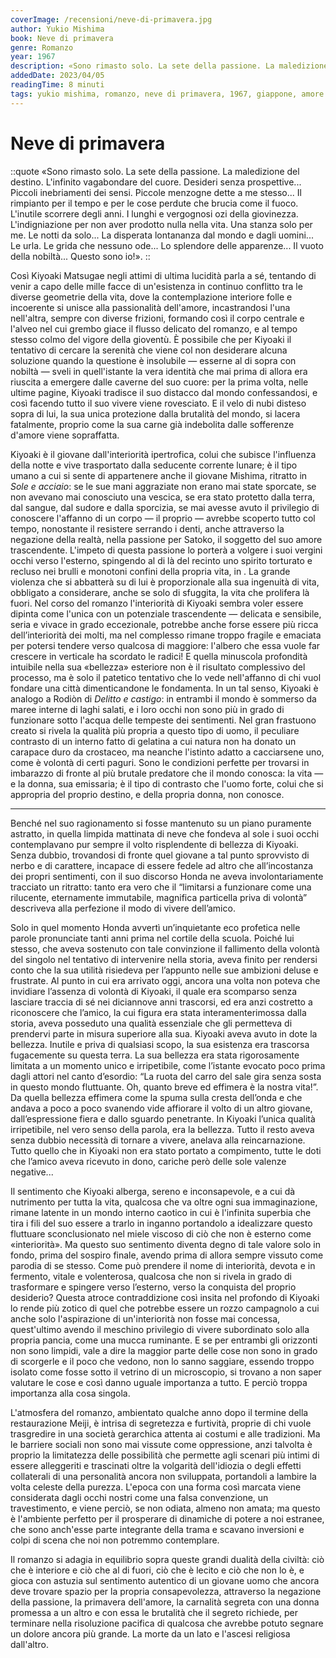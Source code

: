 ```yaml
---
coverImage: /recensioni/neve-di-primavera.jpg
author: Yukio Mishima
book: Neve di primavera
genre: Romanzo
year: 1967
description: «Sono rimasto solo. La sete della passione. La maledizione del destino. L'infinito vagabondare del cuore. Desideri senza prospettive... Piccoli inebriamenti dei sensi. Piccole menzogne dette a me stesso... Il rimpianto per il tempo e per le cose perdute che brucia come il fuoco. 
addedDate: 2023/04/05
readingTime: 8 minuti
tags: yukio mishima, romanzo, neve di primavera, 1967, giappone, amore
---
```


# Neve di primavera

::quote
«Sono rimasto solo. La sete della passione. La maledizione del destino. L'infinito vagabondare del cuore. Desideri senza prospettive... Piccoli inebriamenti dei sensi. Piccole menzogne dette a me stesso... Il rimpianto per il tempo e per le cose perdute che brucia come il fuoco. L'inutile scorrere degli anni. I lunghi e vergognosi ozi della giovinezza. L'indigniazione per non aver prodotto nulla nella vita. Una stanza solo per me. Le notti da solo... La disperata lontananza dal mondo e dagli uomini... Le urla. Le grida che nessuno ode... Lo splendore delle apparenze... Il vuoto della nobiltà... Questo sono io!».
::

Così Kiyoaki Matsugae negli attimi di ultima lucidità parla a sé, tentando di venir a capo delle mille facce di un'esistenza in continuo conflitto tra le diverse geometrie della vita, dove la contemplazione interiore folle e incoerente si unisce alla passionalità dell'amore, incastrandosi l'una nell'altra, sempre con diverse frizioni, formando così il corpo centrale e l'alveo nel cui grembo giace il flusso delicato del romanzo, e al tempo stesso colmo del vigore della gioventù. È possibile che per Kiyoaki il tentativo di cercare la serenità che viene col non desiderare alcuna soluzione quando la questione è insolubile — esserne al di sopra con nobiltà — sveli in quell'istante la vera identità che mai prima di allora era riuscita a emergere dalle caverne del suo cuore: per la prima volta, nelle ultime pagine, Kiyoaki tradisce il suo distacco dal mondo confessandosi, e così facendo tutto il suo vivere viene rovesciato. E il velo di nubi disteso sopra di lui, la sua unica protezione dalla brutalità del mondo, si lacera fatalmente, proprio come la sua carne già indebolita dalle sofferenze d'amore viene sopraffatta.

Kiyoaki è il giovane dall'interiorità ipertrofica, colui che subisce l'influenza della notte e vive trasportato dalla seducente corrente lunare; è il tipo umano a cui si sente di appartenere anche il giovane Mishima, ritratto in *Sole e acciaio*: se le sue mani aggraziate non erano mai state sporcate, se non avevano mai conosciuto una vescica, se era stato protetto dalla terra, dal sangue, dal sudore e dalla sporcizia, se mai avesse avuto il privilegio di conoscere l'affanno di un corpo — il proprio — avrebbe scoperto tutto col tempo, nonostante il resistere serrando i denti, anche attraverso la negazione della realtà, nella passione per Satoko, il soggetto del suo amore trascendente. L'impeto di questa passione lo porterà a volgere i suoi vergini occhi verso l'esterno, spingendo al di là del recinto uno spirito torturato e recluso nei brulli e monotoni confini della propria vita, in . La grande violenza che si abbatterà su di lui è proporzionale alla sua ingenuità di vita, obbligato a considerare, anche se solo di sfuggita, la vita che prolifera là fuori. Nel corso del romanzo l'interiorità di Kiyoaki sembra voler essere dipinta come l'unica con un potenziale trascendente — delicata e sensibile, seria e vivace in grado eccezionale, potrebbe anche forse essere più ricca dell’interiorità dei molti, ma nel complesso rimane troppo fragile e emaciata per potersi tendere verso qualcosa di maggiore: l'albero che essa vuole far crescere in verticale ha scordato le radici! E quella minuscola profondità intuibile nella sua «bellezza» esteriore non è il risultato complessivo del processo, ma è solo il patetico tentativo che lo vede nell'affanno di chi vuol fondare una città dimenticandone le fondamenta. In un tal senso, Kiyoaki è analogo a Rodiòn di *Delitto e castigo*: in entrambi il mondo è sommerso da maree interne di laghi salati, e i loro occhi non sono più in grado di funzionare sotto l'acqua delle tempeste dei sentimenti. Nel gran frastuono creato si rivela la qualità più propria a questo tipo di uomo, il peculiare contrasto di un interno fatto di gelatina a cui natura non ha donato un carapace duro da crostaceo, ma neanche l'istinto adatto a cacciarsene uno, come è volontà di certi paguri. Sono le condizioni perfette per trovarsi in imbarazzo di fronte al più brutale predatore che il mondo conosca: la vita — e la donna, sua emissaria; è il tipo di contrasto che l'uomo forte, colui che si appropria del proprio destino, e della propria donna, non conosce.

-------
Benché nel suo ragionamento si fosse mantenuto su un piano puramente astratto, in quella
limpida mattinata di neve che fondeva al sole i suoi occhi contemplavano pur sempre il volto
risplendente di bellezza di Kiyoaki. Senza dubbio, trovandosi di fronte quel giovane a tal punto
sprovvisto di nerbo e di carattere, incapace di essere fedele ad altro che all’incostanza dei
propri sentimenti, con il suo discorso Honda ne aveva involontariamente tracciato un ritratto:
tanto era vero che il “limitarsi a funzionare come una rilucente, eternamente immutabile,
magnifica particella priva di volontà” descriveva alla perfezione il modo di vivere dell’amico. 

Solo in quel momento Honda avvertì un’inquietante eco profetica nelle parole pronunciate
tanti anni prima nel cortile della scuola. Poiché lui stesso, che aveva sostenuto con tale
convinzione il fallimento della volontà del singolo nel tentativo di intervenire nella storia, aveva
finito per rendersi conto che la sua utilità risiedeva per l’appunto nelle sue ambizioni deluse e
frustrate. Al punto in cui era arrivato oggi, ancora una volta non poteva che invidiare l’assenza
di volontà di Kiyoaki, il quale era scomparso senza lasciare traccia di sé nei diciannove anni
trascorsi, ed era anzi costretto a riconoscere che l’amico, la cui figura era stata interamenterimossa dalla storia, aveva posseduto una qualità essenziale che gli permetteva di prendervi
parte in misura superiore alla sua. 
Kiyoaki aveva avuto in dote la bellezza. Inutile e priva di qualsiasi scopo, la sua esistenza era
trascorsa fugacemente su questa terra. La sua bellezza era stata rigorosamente limitata a un
momento unico e irripetibile, come l’istante evocato poco prima dagli attori nel canto d’esordio: 
“La ruota del carro del sale gira senza sosta in questo mondo fluttuante. Oh, quanto breve ed
effimera è la nostra vita!”. 
Da quella bellezza effimera come la spuma sulla cresta dell’onda e che andava a poco a poco
svanendo vide affiorare il volto di un altro giovane, dall’espressione fiera e dallo sguardo
penetrante. In Kiyoaki l’unica qualità irripetibile, nel vero senso della parola, era la bellezza.
Tutto il resto aveva senza dubbio necessità di tornare a vivere, anelava alla reincarnazione.
Tutto quello che in Kiyoaki non era stato portato a compimento, tutte le doti che l’amico aveva
ricevuto in dono, cariche però delle sole valenze negative... 

Il sentimento che Kiyoaki alberga, sereno e inconsapevole, e a cui dà nutrimento per tutta la vita, qualcosa che va oltre ogni sua immaginazione, rimane latente in un mondo interno caotico in cui è l'infinita superbia che tira i fili del suo essere a trarlo in inganno portandolo a idealizzare questo fluttuare sconclusionato nel miele viscoso di ciò che non è esterno come «interiorità». Ma questo suo sentimento diventa degno di tale valore solo in fondo, prima del sospiro finale, avendo prima di allora sempre vissuto come parodia di se stesso. Come può prendere il nome di interiorità, devota e in fermento, vitale e volenterosa, qualcosa che non si rivela in grado di trasformare e spingere verso l’esterno, verso la conquista del proprio desiderio? Questa atroce contraddizione così insita nel profondo di Kiyoaki lo rende più zotico di quel che potrebbe essere un rozzo campagnolo a cui anche solo l'aspirazione di un'interiorità non fosse mai concessa, quest'ultimo avendo il meschino privilegio di vivere subordinato solo alla propria pancia, come una mucca ruminante. E se per entrambi gli orizzonti non sono limpidi, vale a dire la maggior parte delle cose non sono in grado di scorgerle e il poco che vedono, non lo sanno saggiare, essendo troppo isolato come fosse sotto il vetrino di un microscopio, si trovano a non saper valutare le cose e così danno uguale importanza a tutto. E perciò troppa importanza alla cosa singola.

L'atmosfera del romanzo, ambientato qualche anno dopo il termine della restaurazione Meiji, è intrisa di segretezza e furtività, proprie di chi vuole trasgredire in una società gerarchica attenta ai costumi e alle tradizioni. Ma le barriere sociali non sono mai vissute come oppressione, anzi talvolta è proprio la limitatezza delle possibilità che permette agli scenari più intimi di essere alleggeriti e trascinati oltre la volgarità dell'idiozia o degli effetti collaterali di una personalità ancora non sviluppata, portandoli a lambire la volta celeste della purezza. L'epoca con una forma così marcata viene considerata dagli occhi nostri come una falsa convenzione, un travestimento, e viene perciò, se non odiata, almeno non amata; ma questo è l'ambiente perfetto per il prosperare di dinamiche di potere a noi estranee, che sono anch'esse parte integrante della trama e scavano inversioni e colpi di scena che noi non potremmo contemplare.

Il romanzo si adagia in equilibrio sopra queste grandi dualità della civiltà: ciò che è interiore e ciò che al di fuori, ciò che è lecito e ciò che non lo è, e gioca con astuzia sul sentimento autentico di un giovane uomo che ancora deve trovare spazio per la propria consapevolezza, attraverso la negazione della passione, la primavera dell'amore, la carnalità segreta con una donna promessa a un altro e con essa le brutalità che il segreto richiede, per terminare nella risoluzione pacifica di qualcosa che avrebbe potuto segnare un dolore ancora più grande. La morte da un lato e l'ascesi religiosa dall'altro.
